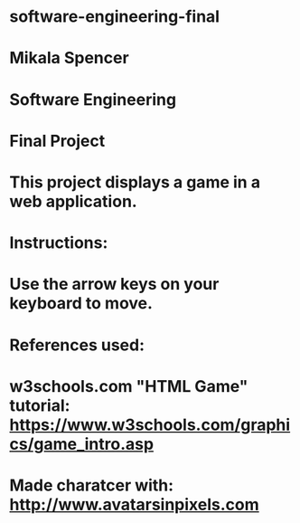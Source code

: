 # software-engineering-final

# Mikala Spencer
# Software Engineering
# Final Project

# This project displays a game in a web application.

# Instructions:
# Use the arrow keys on your keyboard to move.

# References used:
# w3schools.com "HTML Game" tutorial: https://www.w3schools.com/graphics/game_intro.asp
# Made charatcer with: http://www.avatarsinpixels.com
# 